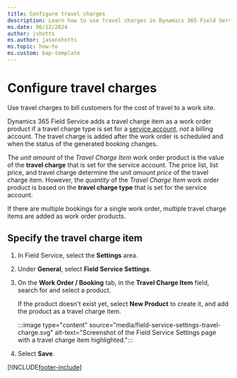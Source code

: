 ```yaml
---
title: Configure travel charges
description: Learn how to use travel charges in Dynamics 365 Field Service to bill for the cost of travel to a work site.
ms.date: 06/12/2024
author: jshotts
ms.author: jasonshotts
ms.topic: how-to
ms.custom: bap-template
---
```


# Configure travel charges

Use travel charges to bill customers for the cost of travel to a work site.

Dynamics 365 Field Service adds a travel charge item as a work order product if a travel charge type is set for a [service account](accounts.md), *not* a billing account. The travel charge is added after the work order is scheduled and when the status of the generated booking changes.

The *unit amount* of the *Travel Charge Item* work order product is the value of the **travel charge** that is set for the service account. The price list, list price, and travel charge determine the *unit amount price* of the travel charge item. However, the *quantity* of the *Travel Charge Item* work order product is based on the **travel charge type** that is set for the service account.

If there are multiple bookings for a single work order, multiple travel charge items are added as work order products.

## Specify the travel charge item

1. In Field Service, select the **Settings** area.
1. Under **General**, select **Field Service Settings**.
1. On the **Work Order / Booking** tab, in the **Travel Charge Item** field, search for and select a product.

    If the product doesn't exist yet, select **New Product** to create it, and add the product as a travel charge item.

    :::image type="content" source="media/field-service-settings-travel-charge.svg" alt-text="Screenshot of the Field Service Settings page with a travel charge item highlighted.":::

1. Select **Save**.

[!INCLUDE[footer-include](../includes/footer-banner.md)]
